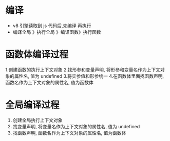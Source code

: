 # 编译
- v8 引擎读取到 js 代码后,先编译 再执行
- 编译全局 》执行全局 》编译函数》执行函数



# 函数体编译过程
1.创建函数的执行上下文对象
2.找形参和变量声明, 将形参和变量名作为上下文对象的属性名, 值为 undefined
3.将实参值和形参统一
4.在函数体里面找函数声明, 函数名作为上下文对象的属性名, 值为函数体


# 全局编译过程
1. 创建全局执行上下文对象
2. 找变量声明, 将变量名作为上下文对象的属性名, 值为 undefined
3. 找函数声明, 函数名作为上下文对象的属性名, 值为函数体